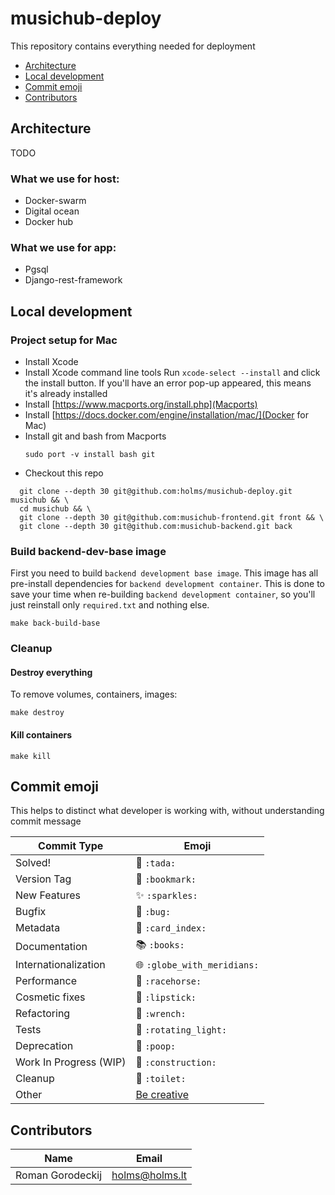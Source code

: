 # musichub-deploy

This repository contains everything needed for deployment

* [Architecture](#architecture)
* [Local development](#local-development)
* [Commit emoji](#commit-emoji)
* [Contributors](#contributors)

## Architecture 

TODO

### What we use for host:

* Docker-swarm
* Digital ocean
* Docker hub

### What we use for app:

* Pgsql
* Django-rest-framework

## Local development

### Project setup for Mac

* Install Xcode
* Install Xcode command line tools
  Run `xcode-select --install` and click the install button. If you'll have an error pop-up appeared, this means it's already installed
* Install [https://www.macports.org/install.php](Macports)
* Install [https://docs.docker.com/engine/installation/mac/](Docker for Mac)
* Install git and bash from Macports
  ```
  sudo port -v install bash git
  ```
* Checkout this repo

```
  git clone --depth 30 git@github.com:holms/musichub-deploy.git musichub && \
  cd musichub && \
  git clone --depth 30 git@github.com:musichub-frontend.git front && \
  git clone --depth 30 git@github.com:musichub-backend.git back
```

### Build backend-dev-base image

First you need to build `backend development base image`. This image has all pre-install dependencies for `backend development container`. This is done to save your time when re-building `backend development container`, so you'll just reinstall only `required.txt` and nothing else.

```
make back-build-base
```

### Cleanup

#### Destroy everything

To remove volumes, containers, images:
```
make destroy
```

#### Kill containers

```
make kill
```

## Commit emoji

This helps to distinct what developer is working with, without understanding commit message

Commit Type | Emoji
----------  | -------------
Solved! | :tada: `:tada:`
Version Tag | :bookmark: `:bookmark:`
New Features | :sparkles: `:sparkles:`
Bugfix | :bug: `:bug:`
Metadata | :card_index: `:card_index:`
Documentation | :books: `:books:`
Internationalization | :globe_with_meridians: `:globe_with_meridians:`
Performance | :racehorse: `:racehorse:`
Cosmetic fixes | :lipstick: `:lipstick:`
Refactoring | :wrench: `:wrench:`
Tests | :rotating_light: `:rotating_light:`
Deprecation | :poop: `:poop:`
Work In Progress (WIP) | :construction: `:construction:`
Cleanup | :toilet: `:toilet:`
Other | [Be creative](http://www.emoji-cheat-sheet.com/)

## Contributors
Name             | Email          |
---------------- | -------------- |
Roman Gorodeckij | holms@holms.lt |
